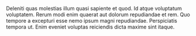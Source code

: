 Deleniti quas molestias illum quasi sapiente et quod. Id atque voluptatum voluptatem. Rerum modi enim quaerat aut dolorum repudiandae et rem. Quo tempore a excepturi esse nemo ipsum magni repudiandae. Perspiciatis tempora ut. Enim eveniet voluptas reiciendis dicta maxime sint itaque.